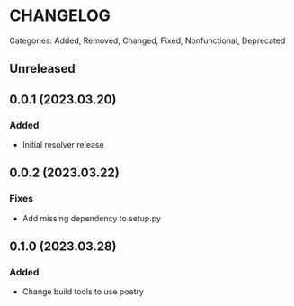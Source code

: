 # CHANGELOG

Categories: Added, Removed, Changed, Fixed, Nonfunctional, Deprecated

## Unreleased


## 0.0.1 (2023.03.20)

### Added

- Initial resolver release

## 0.0.2 (2023.03.22)

### Fixes

- Add missing dependency to setup.py

## 0.1.0 (2023.03.28)

### Added

- Change build tools to use poetry
